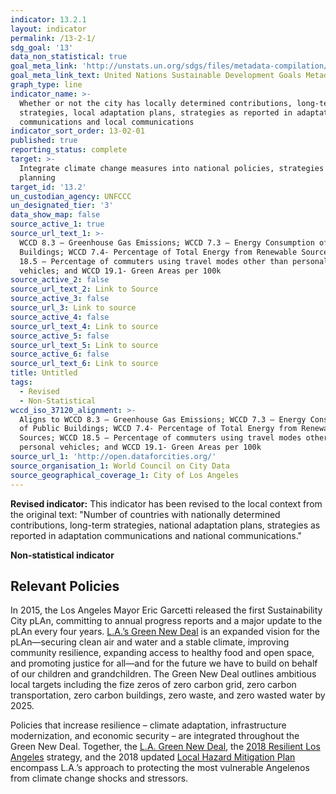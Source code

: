 ```yaml
---
indicator: 13.2.1
layout: indicator
permalink: /13-2-1/
sdg_goal: '13'
data_non_statistical: true
goal_meta_link: 'http://unstats.un.org/sdgs/files/metadata-compilation/Metadata-Goal-13.pdf'
goal_meta_link_text: United Nations Sustainable Development Goals Metadata (pdf 759kB)
graph_type: line
indicator_name: >-
  Whether or not the city has locally determined contributions, long-term
  strategies, local adaptation plans, strategies as reported in adaptation
  communications and local communications
indicator_sort_order: 13-02-01
published: true
reporting_status: complete
target: >-
  Integrate climate change measures into national policies, strategies and
  planning
target_id: '13.2'
un_custodian_agency: UNFCCC
un_designated_tier: '3'
data_show_map: false
source_active_1: true
source_url_text_1: >-
  WCCD 8.3 – Greenhouse Gas Emissions; WCCD 7.3 – Energy Consumption of Public
  Buildings; WCCD 7.4- Percentage of Total Energy from Renewable Sources; WCCD
  18.5 – Percentage of commuters using travel modes other than personal
  vehicles; and WCCD 19.1- Green Areas per 100k
source_active_2: false
source_url_text_2: Link to Source
source_active_3: false
source_url_3: Link to source
source_active_4: false
source_url_text_4: Link to source
source_active_5: false
source_url_text_5: Link to source
source_active_6: false
source_url_text_6: Link to source
title: Untitled
tags:
  - Revised
  - Non-Statistical
wccd_iso_37120_alignment: >-
  Aligns to WCCD 8.3 – Greenhouse Gas Emissions; WCCD 7.3 – Energy Consumption
  of Public Buildings; WCCD 7.4- Percentage of Total Energy from Renewable
  Sources; WCCD 18.5 – Percentage of commuters using travel modes other than
  personal vehicles; and WCCD 19.1- Green Areas per 100k
source_url_1: 'http://open.dataforcities.org/'
source_organisation_1: World Council on City Data
source_geographical_coverage_1: City of Los Angeles
---
```

**Revised indicator:** This indicator has been revised to the local context from the original text: "Number of countries with nationally determined contributions, long-term strategies, national adaptation plans, strategies as reported in adaptation communications and national communications."

**Non-statistical indicator**

## Relevant Policies
In 2015, the Los Angeles Mayor Eric Garcetti released the first Sustainability City pLAn, committing to annual progress reports and a major update to the pLAn every four years. [L.A.’s Green New Deal](https://plan.lamayor.org/targets/targets_plan.html) is an expanded vision for the pLAn—securing clean air and water and a stable climate, improving community resilience, expanding access to healthy food and open space, and promoting justice for all—and for the future we have to build on behalf of our children and grandchildren. The Green New Deal outlines ambitious local targets including the fize zeros of zero carbon grid, zero carbon transportation, zero carbon buildings, zero waste, and zero wasted water by 2025. 

Policies that increase resilience – climate adaptation, infrastructure modernization, and economic security – are integrated throughout the Green New Deal. Together, the [L.A. Green New Deal](https://plan.lamayor.org/targets/targets_plan.html), the [2018 Resilient Los Angeles](https://www.lamayor.org/sites/g/files/wph446/f/page/file/Resilient%20Los%20Angeles.pdf) strategy, and the 2018 updated [Local Hazard Mitigation Plan](https://emergency.lacity.org/sites/g/files/wph496/f/2018_LA_HMP_Final_2018-11-30.pdf) encompass L.A.’s approach to protecting the most vulnerable Angelenos from climate change shocks and stressors.
